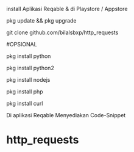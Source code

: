 
install Aplikasi Reqable & di Playstore / Appstore

pkg update && pkg upgrade

git clone github.com/bilalsbxp/http_requests

#OPSIONAL

pkg install python

pkg install python2

pkg install nodejs

pkg install php

pkg install curl



Di aplikasi Reqable Menyediakan Code-Snippet
# http_requests
